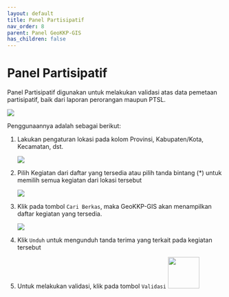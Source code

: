 ```yaml
---
layout: default
title: Panel Partisipatif
nav_order: 8
parent: Panel GeoKKP-GIS
has_children: false
---
```


# Panel Partisipatif

Panel Partisipatif digunakan untuk melakukan validasi atas data pemetaan partisipatif, baik dari laporan perorangan maupun PTSL.

![](https://cdn.jsdelivr.net/gh/geokkp-gis/images@main/20221108191634.png)

Penggunaannya adalah sebagai berikut:

1. Lakukan pengaturan lokasi pada kolom Provinsi, Kabupaten/Kota, Kecamatan, dst.
   
   ![](https://cdn.jsdelivr.net/gh/geokkp-gis/images@main/20221108194046.png)

2. Pilih Kegiatan dari daftar yang tersedia atau pilih tanda bintang (*) untuk memilih semua kegiatan dari lokasi tersebut 
   
   ![](https://cdn.jsdelivr.net/gh/geokkp-gis/images@main/20221108194132.png)

3. Klik pada tombol `Cari Berkas`, maka GeoKKP-GIS akan menampilkan daftar kegiatan yang tersedia.
   
   ![](https://cdn.jsdelivr.net/gh/geokkp-gis/images@main/20221108194332.png)

4. Klik `Unduh` untuk mengunduh tanda terima yang terkait pada kegiatan tersebut

5. Untuk melakukan validasi, klik pada tombol `Validasi` <img src="https://cdn.jsdelivr.net/gh/geokkp-gis/images@main/20221108194929.png" title="" alt="" width="73">
